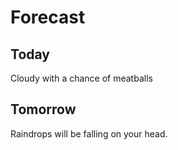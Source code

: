 # Forecast

## Today

Cloudy with a chance of meatballs

## Tomorrow

Raindrops will be falling on your head.